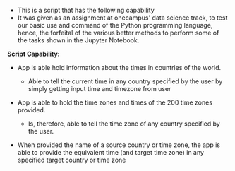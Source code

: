 - This is a script that has the following capability
- It was given as an assignment at onecampus' data science track, to test our basic use and command of the Python programming language, hence, the forfeital of the various better methods to perform some of the tasks shown in the Jupyter Notebook.

**Script Capability:**

- App is able hold information about the times in countries of the world.

    - Able to tell the current time in any country specified by the user by simply getting input time and timezone from user

- App is able to hold the time zones and times of the 200 time zones provided.

    - Is, therefore, able to tell the time zone of any country specified by the user.

- When provided the name of a source country or time zone, the app is able to provide the equivalent time (and target time zone) in any specified target country or time zone
